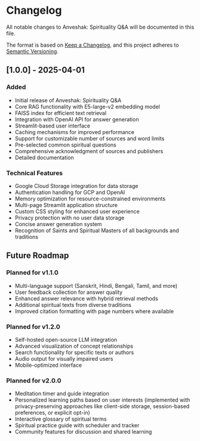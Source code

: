 # Changelog

All notable changes to Anveshak: Spirituality Q&A will be documented in this file.

The format is based on [Keep a Changelog](https://keepachangelog.com/en/1.0.0/),
and this project adheres to [Semantic Versioning](https://semver.org/spec/v2.0.0.html).

## [1.0.0] - 2025-04-01

### Added
- Initial release of Anveshak: Spirituality Q&A
- Core RAG functionality with E5-large-v2 embedding model
- FAISS index for efficient text retrieval
- Integration with OpenAI API for answer generation
- Streamlit-based user interface
- Caching mechanisms for improved performance
- Support for customizable number of sources and word limits
- Pre-selected common spiritual questions
- Comprehensive acknowledgment of sources and publishers
- Detailed documentation

### Technical Features
- Google Cloud Storage integration for data storage
- Authentication handling for GCP and OpenAI
- Memory optimization for resource-constrained environments
- Multi-page Streamlit application structure
- Custom CSS styling for enhanced user experience
- Privacy protection with no user data storage
- Concise answer generation system
- Recognition of Saints and Spiritual Masters of all backgrounds and traditions

## Future Roadmap

### Planned for v1.1.0
- Multi-language support (Sanskrit, Hindi, Bengali, Tamil, and more)
- User feedback collection for answer quality
- Enhanced answer relevance with hybrid retrieval methods
- Additional spiritual texts from diverse traditions
- Improved citation formatting with page numbers where available

### Planned for v1.2.0
- Self-hosted open-source LLM integration
- Advanced visualization of concept relationships
- Search functionality for specific texts or authors
- Audio output for visually impaired users
- Mobile-optimized interface

### Planned for v2.0.0
- Meditation timer and guide integration
- Personalized learning paths based on user interests (implemented with privacy-preserving approaches like client-side storage, session-based preferences, or explicit opt-in)
- Interactive glossary of spiritual terms
- Spiritual practice guide with scheduler and tracker
- Community features for discussion and shared learning